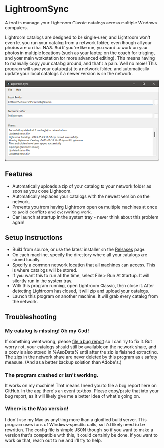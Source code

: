 # LightroomSync
 
A tool to manage your Lightroom Classic catalogs across multiple Windows computers.

Lightroom catalogs are designed to be single-user, and Lightroom won't even let you run your catalog from a network folder, even though all your photos are on that NAS. But if you're like me, you want to work on your photos in multiple locations (such as your laptop on the couch for triaging, and your main workstation for more advanced editing). This means having to manually copy your catalog around, and that's a pain. Well no more! This program will save your catalog(s) to a network folder, and automatically update your local catalogs if a newer version is on the network. 

![Screenshot](https://github.com/software-2/LightroomSync/blob/master/Screenshot.png?raw=true)

## Features
- Automatically uploads a zip of your catalog to your network folder as soon as you close Lightroom.
- Automatically replaces your catalogs with the newest version on the network.
- Prevents you from having Lightroom open on multiple machines at once to avoid conflicts and overwriting work.
- Can launch at startup in the system tray - never think about this problem again!

## Setup Instructions
- Build from source, or use the latest installer on the [Releases](https://github.com/software-2/LightroomSync/releases) page.
- On each machine, specify the directory where all your catalogs are stored locally.
- Specify a common network location that all machines can access. This is where catalogs will be stored.
- If you want this to run all the time, select File > Run At Startup. It will silently run in the system tray.
- With this program running, open Lightroom Classic, then close it. After detecting Lightroom has closed, it will zip and upload your catalogs.
- Launch this program on another machine. It will grab every catalog from the network.

## Troubleshooting

### My catalog is missing! Oh my God!

If something went wrong, please [file a bug report](https://github.com/software-2/LightroomSync/issues) so I can try to fix it. But worry not, your catalogs should still be available on the network share, and a copy is also stored in %AppData% until after the zip is finished extracting. The zips in the network share are never deleted by this program as a safety measure. (And as a better backup solution than Adobe's.)

### The program crashed or isn't working.

It works on my machine! That means I need you to file a bug report here on GitHub. In the app there's an event textbox. Please copy/paste that into your bug report, as it will likely give me a better idea of what's going on.

### Where is the Mac version!

I don't use my Mac as anything more than a glorified build server. This program uses tons of Windows-specific calls, so it'd likely need to be rewritten. The config file is simple JSON though, so if you want to make a version that's compatible with this, it could certainly be done. If you want to work on that, reach out to me and I'll try to help.